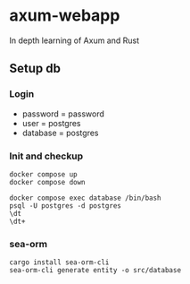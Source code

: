 # axum-webapp

In depth learning of Axum and Rust

## Setup db

### Login

- password = password
- user = postgres
- database = postgres

### Init and checkup

```
docker compose up
docker compose down

docker compose exec database /bin/bash
psql -U postgres -d postgres
\dt
\dt+
```

### sea-orm

```
cargo install sea-orm-cli
sea-orm-cli generate entity -o src/database
```
